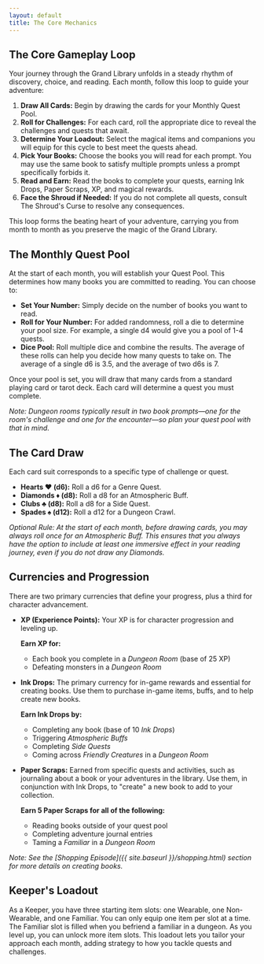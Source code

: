 ```yaml
---
layout: default
title: The Core Mechanics
---
```


## The Core Gameplay Loop
Your journey through the Grand Library unfolds in a steady rhythm of discovery, choice, and reading. Each month, follow this loop to guide your adventure:

1.  **Draw All Cards:** Begin by drawing the cards for your Monthly Quest Pool.
2.  **Roll for Challenges:** For each card, roll the appropriate dice to reveal the challenges and quests that await.
3.  **Determine Your Loadout:** Select the magical items and companions you will equip for this cycle to best meet the quests ahead.
4.  **Pick Your Books:** Choose the books you will read for each prompt. You may use the same book to satisfy multiple prompts unless a prompt specifically forbids it.
5.  **Read and Earn:** Read the books to complete your quests, earning Ink Drops, Paper Scraps, XP, and magical rewards.
6.  **Face the Shroud if Needed:** If you do not complete all quests, consult The Shroud's Curse to resolve any consequences.

This loop forms the beating heart of your adventure, carrying you from month to month as you preserve the magic of the Grand Library.

## The Monthly Quest Pool
At the start of each month, you will establish your Quest Pool. This determines how many books you are committed to reading. You can choose to:

* **Set Your Number:** Simply decide on the number of books you want to read.
* **Roll for Your Number:** For added randomness, roll a die to determine your pool size. For example, a single d4 would give you a pool of 1-4 quests.
* **Dice Pool:** Roll multiple dice and combine the results. The average of these rolls can help you decide how many quests to take on. The average of a single d6 is 3.5, and the average of two d6s is 7.

Once your pool is set, you will draw that many cards from a standard playing card or tarot deck. Each card will determine a quest you must complete.

*Note: Dungeon rooms typically result in two book prompts—one for the room's challenge and one for the encounter—so plan your quest pool with that in mind.*

## The Card Draw
Each card suit corresponds to a specific type of challenge or quest.

* **Hearts ♥ (d6):** Roll a d6 for a Genre Quest.
* **Diamonds ♦ (d8):** Roll a d8 for an Atmospheric Buff.
* **Clubs ♣ (d8):** Roll a d8 for a Side Quest.
* **Spades ♠ (d12):** Roll a d12 for a Dungeon Crawl.

*Optional Rule: At the start of each month, before drawing cards, you may always roll once for an Atmospheric Buff. This ensures that you always have the option to include at least one immersive effect in your reading journey, even if you do not draw any Diamonds.*

## Currencies and Progression
There are two primary currencies that define your progress, plus a third for character advancement.

* **XP (Experience Points):** Your XP is for character progression and leveling up.

    **Earn XP for:**
    *  Each book you complete in a *Dungeon Room* (base of 25 XP)
    *  Defeating monsters in a *Dungeon Room* 
* **Ink Drops:** The primary currency for in-game rewards and essential for creating books.  Use them to purchase in-game items, buffs, and to help create new books.

    **Earn Ink Drops by:**
    *  Completing any book (base of 10 *Ink Drops*)
    *  Triggering *Atmospheric Buffs*
    *  Completing *Side Quests*
    *  Coming across *Friendly Creatures* in a *Dungeon Room*
* **Paper Scraps:** Earned from specific quests and activities, such as journaling about a book or your adventures in the library. Use them, in conjunction with Ink Drops, to "create" a new book to add to your collection.

    **Earn 5 Paper Scraps for all of the following:**
    *  Reading books outside of your quest pool 
    *  Completing adventure journal entries 
    *  Taming a *Familiar* in a *Dungeon Room*

*Note: See the [Shopping Episode]({{ site.baseurl }}/shopping.html) section for more details on creating books.*

## Keeper's Loadout
As a Keeper, you have three starting item slots: one Wearable, one Non-Wearable, and one Familiar. You can only equip one item per slot at a time. The Familiar slot is filled when you befriend a familiar in a dungeon. As you level up, you can unlock more item slots. This loadout lets you tailor your approach each month, adding strategy to how you tackle quests and challenges.
